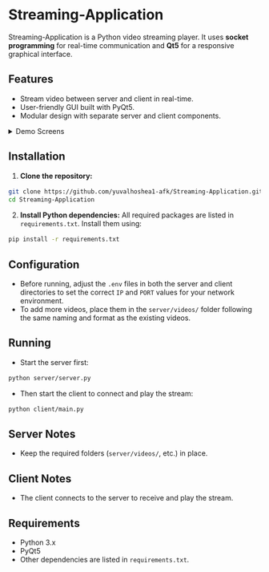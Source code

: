 # Streaming-Application

Streaming-Application is a Python video streaming player. It uses **socket programming** for real-time communication and **Qt5** for a responsive graphical interface.

## Features

* Stream video between server and client in real-time.
* User-friendly GUI built with PyQt5.
* Modular design with separate server and client components.

<details>
  <summary>Demo Screens</summary>

  ### Application Start
  ![App Start](images/app_start.png)

  ### Registration / Setup Screen
  ![Registration Screen](images/registration.png)

  ### Server & Client Logs
  ![Server and Client Logs](images/logs.png)

  ### Video Selection Interface
  ![Video Selection](images/video_selection.png)

  ### Playing Video with Logs
  ![Playing Video with Logs](images/video_with_logs.png)

  ### Playing Video without Logs
  ![Playing Video without Logs](images/video_without_logs.png)

</details>



## Installation

1. **Clone the repository:**

```bash
git clone https://github.com/yuvalhoshea1-afk/Streaming-Application.git
cd Streaming-Application
```

2. **Install Python dependencies:**
   All required packages are listed in `requirements.txt`. Install them using:

```bash
pip install -r requirements.txt
```

## Configuration

* Before running, adjust the `.env` files in both the server and client directories to set the correct `IP` and `PORT` values for your network environment.
* To add more videos, place them in the `server/videos/` folder following the same naming and format as the existing videos.

## Running

* Start the server first:

```bash
python server/server.py
```

* Then start the client to connect and play the stream:

```bash
python client/main.py
```

## Server Notes

* Keep the required folders (`server/videos/`, etc.) in place.

## Client Notes

* The client connects to the server to receive and play the stream.

## Requirements

* Python 3.x
* PyQt5
* Other dependencies are listed in `requirements.txt`.
